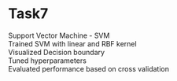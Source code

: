 # Task7
Support Vector Machine - SVM <br>
Trained SVM with linear and RBF kernel<br>
Visualized Decision boundary<br>
Tuned hyperparameters <br>
Evaluated performance based on cross validation<br>
